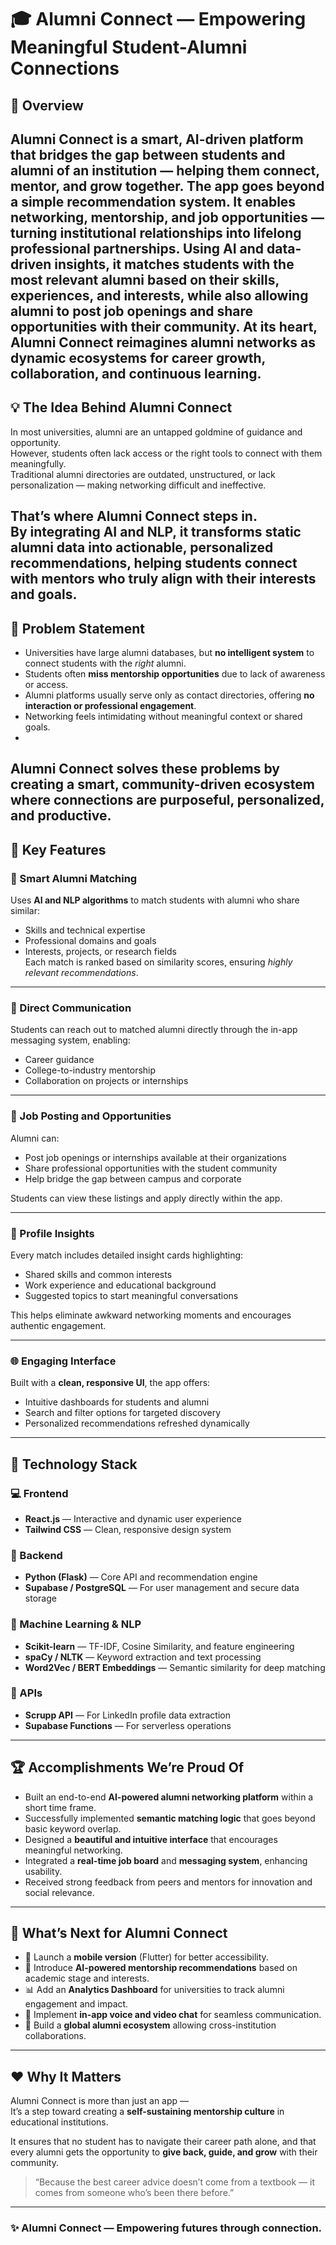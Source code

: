 # 🎓 Alumni Connect — Empowering Meaningful Student-Alumni Connections

## 🌟 Overview

**Alumni Connect** is a smart, AI-driven platform that bridges the gap between **students and alumni** of an institution — helping them connect, mentor, and grow together.
The app goes beyond a simple recommendation system. It enables **networking, mentorship, and job opportunities** — turning institutional relationships into lifelong professional partnerships.
Using AI and data-driven insights, it matches students with the most relevant alumni based on their **skills, experiences, and interests**, while also allowing alumni to **post job openings** and **share opportunities** with their community.
At its heart, Alumni Connect reimagines alumni networks as dynamic ecosystems for **career growth**, **collaboration**, and **continuous learning**.
---

## 💡 The Idea Behind Alumni Connect
In most universities, alumni are an untapped goldmine of guidance and opportunity.  
However, students often lack access or the right tools to connect with them meaningfully.  
Traditional alumni directories are outdated, unstructured, or lack personalization — making networking difficult and ineffective.

That’s where **Alumni Connect** steps in.  
By integrating AI and NLP, it transforms static alumni data into **actionable, personalized recommendations**, helping students connect with mentors who truly align with their interests and goals.
---

## 🧠 Problem Statement
- Universities have large alumni databases, but **no intelligent system** to connect students with the *right* alumni.  
- Students often **miss mentorship opportunities** due to lack of awareness or access.  
- Alumni platforms usually serve only as contact directories, offering **no interaction or professional engagement**.  
- Networking feels intimidating without meaningful context or shared goals.
- 
**Alumni Connect** solves these problems by creating a **smart, community-driven ecosystem** where connections are purposeful, personalized, and productive.
---
## 🚀 Key Features

### 🤝 Smart Alumni Matching  
Uses **AI and NLP algorithms** to match students with alumni who share similar:
- Skills and technical expertise  
- Professional domains and goals  
- Interests, projects, or research fields  
Each match is ranked based on similarity scores, ensuring *highly relevant recommendations*.
---
### 💬 Direct Communication  
Students can reach out to matched alumni directly through the in-app messaging system, enabling:
- Career guidance  
- College-to-industry mentorship  
- Collaboration on projects or internships  

---
### 💼 Job Posting and Opportunities  

Alumni can:
- Post job openings or internships available at their organizations  
- Share professional opportunities with the student community  
- Help bridge the gap between campus and corporate  

Students can view these listings and apply directly within the app.

---

### 🧭 Profile Insights  

Every match includes detailed insight cards highlighting:
- Shared skills and common interests  
- Work experience and educational background  
- Suggested topics to start meaningful conversations  

This helps eliminate awkward networking moments and encourages authentic engagement.

---


### 🌐 Engaging Interface  

Built with a **clean, responsive UI**, the app offers:
- Intuitive dashboards for students and alumni  
- Search and filter options for targeted discovery  
- Personalized recommendations refreshed dynamically  

---

## 🧰 Technology Stack


### 💻 Frontend

- **React.js** — Interactive and dynamic user experience  
- **Tailwind CSS** — Clean, responsive design system  

### 🧠 Backend

- **Python (Flask)** — Core API and recommendation engine  
- **Supabase / PostgreSQL** — For user management and secure data storage  

### 🧮 Machine Learning & NLP

- **Scikit-learn** — TF-IDF, Cosine Similarity, and feature engineering  
- **spaCy / NLTK** — Keyword extraction and text processing  
- **Word2Vec / BERT Embeddings** — Semantic similarity for deep matching  

### 🔗 APIs

- **Scrupp API** — For LinkedIn profile data extraction  
- **Supabase Functions** — For serverless operations  

---


## 🏆 Accomplishments We’re Proud Of


- Built an end-to-end **AI-powered alumni networking platform** within a short time frame.  
- Successfully implemented **semantic matching logic** that goes beyond basic keyword overlap.  
- Designed a **beautiful and intuitive interface** that encourages meaningful networking.  
- Integrated a **real-time job board** and **messaging system**, enhancing usability.  
- Received strong feedback from peers and mentors for innovation and social relevance.  

---


## 🌱 What’s Next for Alumni Connect


- 📱 Launch a **mobile version** (Flutter) for better accessibility.  
- 🧭 Introduce **AI-powered mentorship recommendations** based on academic stage and interests.  
- 📊 Add an **Analytics Dashboard** for universities to track alumni engagement and impact.  
- 💬 Implement **in-app voice and video chat** for seamless communication.  
- 🤝 Build a **global alumni ecosystem** allowing cross-institution collaborations.  

---


## ❤️ Why It Matters


Alumni Connect is more than just an app —  
It’s a step toward creating a **self-sustaining mentorship culture** in educational institutions.  

It ensures that no student has to navigate their career path alone, and that every alumni gets the opportunity to **give back, guide, and grow** with their community.  

> “Because the best career advice doesn’t come from a textbook — it comes from someone who’s been there before.”

---


### ✨ Alumni Connect — Empowering futures through connection.

 
 

